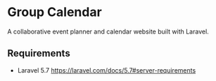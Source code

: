 # Group Calendar
A collaborative event planner and calendar website built with Laravel.

## Requirements
- Laravel 5.7 https://laravel.com/docs/5.7#server-requirements
